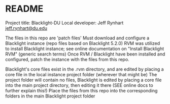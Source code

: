 # README #


Project title: Blacklight-DU
Local developer: Jeff Rynhart jeff.rynhart@du.edu

The files in this repo are 'patch files'
Must download and configure a Blacklight instance (repo files based on Blacklight 5.2.0)
RVM was utilized to install Blacklight instance; see online documentation on "Install Blacklight RVM" (generic search terms)
Once RVM / Blacklight have been installed and configured, patch the instance with the files from this repo.

Blacklight's core files exist in the .rvm directory, and are edited by placing a core file in the local instance project folder (wherever that might be)
The project folder will contain no files, Blacklight is edited by placing a core file into the main project directory, then editing it there (SEE online docs to further explain this!)
Place the files from this repo into the corresponding folders in the main Blacklight project folder